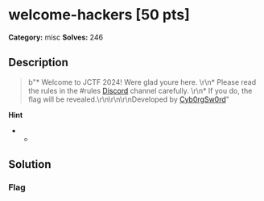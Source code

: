 # welcome-hackers [50 pts]

**Category:** misc
**Solves:** 246

## Description
>b"* Welcome to JCTF 2024! Were glad youre here. \r\n* Please read the rules in the #rules [Discord](https://discord.gg/ZkZsJtmAvh) channel carefully. \r\n* If you do, the flag will be revealed.\r\n\r\n\r\nDeveloped by [Cyb0rgSw0rd](https://github.com/AlfredSimpson)"

**Hint**
* -

## Solution

### Flag

